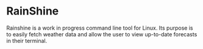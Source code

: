 # RainShine
Rainshine is a work in progress command line tool for Linux. Its purpose is to easily fetch weather data and allow the user to view up-to-date forecasts in their terminal.
